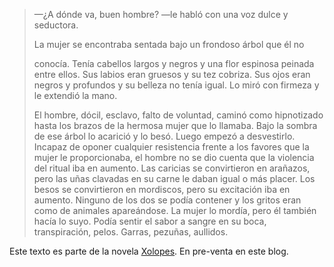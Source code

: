 <html><body><blockquote>

—¿A dónde va, buen hombre? —le habló con una voz dulce y seductora.



La mujer se encontraba sentada bajo un frondoso árbol que él no

conocía. Tenía cabellos largos y negros y una flor espinosa peinada entre ellos. Sus labios eran gruesos y su tez cobriza. Sus ojos eran negros y profundos y su belleza no tenía igual. Lo miró con firmeza y le extendió la mano.



El hombre, dócil, esclavo, falto de voluntad, caminó como hipnotizado hasta los brazos de la hermosa mujer que lo llamaba. Bajo la sombra de ese árbol lo acarició y lo besó. Luego empezó a desvestirlo. Incapaz de oponer cualquier resistencia frente a los favores que la mujer le proporcionaba, el hombre no se dio cuenta que la violencia del ritual iba en aumento. Las caricias se convirtieron en arañazos, pero las uñas clavadas en su carne le daban igual o más placer. Los besos se convirtieron en mordiscos, pero su excitación iba en aumento. Ninguno de los dos se podía contener y los gritos eran como de animales apareándose. La mujer lo mordía, pero él también hacía lo suyo. Podía sentir el sabor a sangre en su boca, transpiración, pelos. Garras, pezuñas, aullidos.

</blockquote>

Este texto es parte de la novela <a href="http://www.juanjoconti.com.ar/libros/xolopes/">Xolopes</a>. En pre-venta en este blog.</body></html>